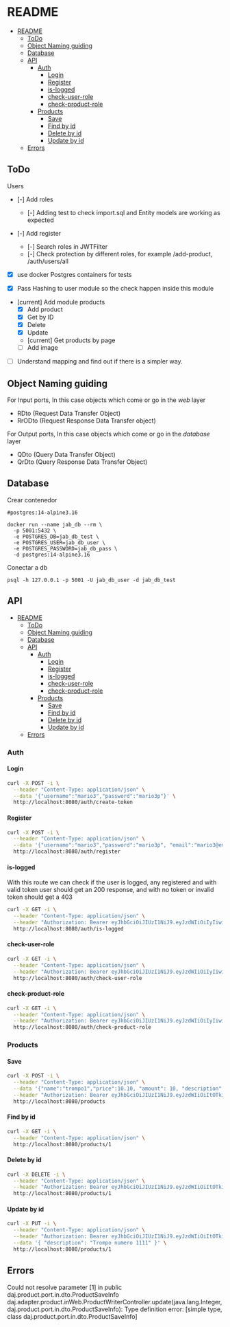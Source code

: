 # README

- [README](#readme)
  - [ToDo](#todo)
  - [Object Naming guiding](#object-naming-guiding)
  - [Database](#database)
  - [API](#api)
    - [Auth](#auth)
      - [Login](#login)
      - [Register](#register)
      - [is-logged](#is-logged)
      - [check-user-role](#check-user-role)
      - [check-product-role](#check-product-role)
    - [Products](#products)
      - [Save](#save)
      - [Find by id](#find-by-id)
      - [Delete by id](#delete-by-id)
      - [Update by id](#update-by-id)
  - [Errors](#errors)

## ToDo

Users

- [-] Add roles
  - [-] Adding test to check import.sql and Entity models are working as expected

- [-] Add register
  - [-] Search roles in JWTFilter
  - [-] Check protection by different roles, for example /add-product, /auth/users/all

- [X] use docker Postgres containers for tests

- [X] Pass Hashing to user module so the check happen inside this module

- [current] Add module products
  - [X] Add product
  - [X] Get by ID
  - [X] Delete
  - [X] Update
  - [current] Get products by page
  - [ ] Add image

- [ ] Understand mapping and find out if there is a simpler way.

<!--
-->

## Object Naming guiding

For Input ports, In this case objects which come or go in the *web* layer

- RDto (Request Data Transfer Object)
- RrODto (Request Response Data Transfer object)

For Output ports, In this case objects which come or go in the *database* layer

- QDto (Query Data Transfer Object)
- QrDto (Query Response Data Transfer Object)

## Database

Crear contenedor

```shell
#postgres:14-alpine3.16

docker run --name jab_db --rm \
  -p 5001:5432 \
  -e POSTGRES_DB=jab_db_test \
  -e POSTGRES_USER=jab_db_user \
  -e POSTGRES_PASSWORD=jab_db_pass \
  -d postgres:14-alpine3.16
```

Conectar a db

```shell
psql -h 127.0.0.1 -p 5001 -U jab_db_user -d jab_db_test
```

<!--

########################################################################
########################################################################
########################################################################

-->

## API

- [README](#readme)
  - [ToDo](#todo)
  - [Object Naming guiding](#object-naming-guiding)
  - [Database](#database)
  - [API](#api)
    - [Auth](#auth)
      - [Login](#login)
      - [Register](#register)
      - [is-logged](#is-logged)
      - [check-user-role](#check-user-role)
      - [check-product-role](#check-product-role)
    - [Products](#products)
      - [Save](#save)
      - [Find by id](#find-by-id)
      - [Delete by id](#delete-by-id)
      - [Update by id](#update-by-id)
  - [Errors](#errors)

### Auth

#### Login

```bash
curl -X POST -i \
  --header "Content-Type: application/json" \
  --data '{"username":"mario3","password":"mario3p"}' \
  http://localhost:8080/auth/create-token
```

#### Register

```bash
curl -X POST -i \
  --header "Content-Type: application/json" \
  --data '{"username":"mario3","password":"mario3p", "email":"mario3@email.com"}' \
  http://localhost:8080/auth/register
```

#### is-logged

With this route we can check if the user is logged, any registered and with
valid token user should get an 200 response, and with no token or invalid
token should get a 403

```bash
curl -X GET -i \
  --header "Content-Type: application/json" \
  --header "Authorization: Bearer eyJhbGciOiJIUzI1NiJ9.eyJzdWIiOiIyIiwiaWF0IjoxNzI5Mjk5MzgwLCJleHAiOjE3MjkyOTk2ODB9.38rtGlTEiNgx2omZvAdPQLmb-wy90JM3I7NVpzzsWIk" \
  http://localhost:8080/auth/is-logged
```

#### check-user-role

```bash
curl -X GET -i \
  --header "Content-Type: application/json" \
  --header "Authorization: Bearer eyJhbGciOiJIUzI1NiJ9.eyJzdWIiOiIyIiwiaWF0IjoxNzI5Mjk5MzgwLCJleHAiOjE3MjkyOTk2ODB9.38rtGlTEiNgx2omZvAdPQLmb-wy90JM3I7NVpzzsWIk" \
  http://localhost:8080/auth/check-user-role
```

#### check-product-role

```bash
curl -X GET -i \
  --header "Content-Type: application/json" \
  --header "Authorization: Bearer eyJhbGciOiJIUzI1NiJ9.eyJzdWIiOiIyIiwiaWF0IjoxNzI5Mjk5MzgwLCJleHAiOjE3MjkyOTk2ODB9.38rtGlTEiNgx2omZvAdPQLmb-wy90JM3I7NVpzzsWIk" \
  http://localhost:8080/auth/check-product-role
```

### Products

#### Save

```bash
curl -X POST -i \
  --header "Content-Type: application/json" \
  --data '{"name":"trompo1","price":10.10, "amount": 10, "description": "Trompo numero 1" }' \
  --header "Authorization: Bearer eyJhbGciOiJIUzI1NiJ9.eyJzdWIiOiItOTkiLCJpYXQiOjE3Mjk2NDE0MDQsImV4cCI6MTcyOTY0MjYwNH0.9hdlYD1QlqzI8ZOspkz3ZpVSo80CeexJ6SU1-KPMu_8" \
  http://localhost:8080/products
```

#### Find by id

```bash
curl -X GET -i \
  --header "Content-Type: application/json" \
  http://localhost:8080/products/1
```

#### Delete by id

```bash
curl -X DELETE -i \
  --header "Content-Type: application/json" \
  --header "Authorization: Bearer eyJhbGciOiJIUzI1NiJ9.eyJzdWIiOiItOTkiLCJpYXQiOjE3Mjk2NDE0MDQsImV4cCI6MTcyOTY0MjYwNH0.9hdlYD1QlqzI8ZOspkz3ZpVSo80CeexJ6SU1-KPMu_8" \
  http://localhost:8080/products/1
```

#### Update by id

```bash
curl -X PUT -i \
  --header "Content-Type: application/json" \
  --header "Authorization: Bearer eyJhbGciOiJIUzI1NiJ9.eyJzdWIiOiItOTkiLCJpYXQiOjE3Mjk2NDE0MDQsImV4cCI6MTcyOTY0MjYwNH0.9hdlYD1QlqzI8ZOspkz3ZpVSo80CeexJ6SU1-KPMu_8" \
  --data '{ "description": "Trompo numero 1111" }' \
  http://localhost:8080/products/1
```

<!--

########################################################################
########################################################################
########################################################################

-->

## Errors

Could not resolve parameter [1] in public daj.product.port.in.dto.ProductSaveInfo daj.adapter.product.inWeb.ProductWriterController.update(java.lang.Integer,daj.product.port.in.dto.ProductSaveInfo): Type definition error: [simple type, class daj.product.port.in.dto.ProductSaveInfo]
